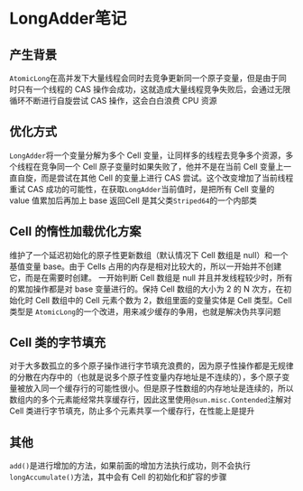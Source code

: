 # LongAdder笔记

## 产生背景

`AtomicLong`在高并发下大量线程会同时去竞争更新同一个原子变量，但是由于同时只有一个线程的 CAS 操作会成功，这就造成大量线程竞争失败后，会通过无限循环不断进行自旋尝试 CAS 操作，这会白白浪费 CPU 资源



## 优化方式

`LongAdder`将一个变量分解为多个 Cell 变量，让同样多的线程去竞争多个资源，多个线程在竞争同一个 Cell 原子变量时如果失败了，他并不是在当前 Cell 变量上一直自旋，而是尝试在其他 Cell 的变量上进行 CAS 尝试。这个改变增加了当前线程重试 CAS 成功的可能性，在获取`LongAdder`当前值时，是把所有 Cell 变量的 value 值累加后再加上 base 返回Cell 是其父类`Striped64`的一个内部类



## Cell 的惰性加载优化方案

维护了一个延迟初始化的原子性更新数组（默认情况下 Cell 数组是 null）和一个基值变量 base。由于 Cells 占用的内存是相对比较大的，所以一开始并不创建它，而是在需要时创建。
一开始判断 Cell 数组是 null 并且并发线程较少时，所有的累加操作都是对 base 变量进行的。保持 Cell 数组的大小为 2 的 N 次方，在初始化时 Cell 数组中的 Cell 元素个数为 2，数组里面的变量实体是 Cell 类型。Cell 类型是 `AtomicLong`的一个改进，用来减少缓存的争用，也就是解决伪共享问题



## Cell 类的字节填充

对于大多数孤立的多个原子操作进行字节填充浪费的，因为原子性操作都是无规律的分散在内存中的（也就是说多个原子性变量内存地址是不连续的），多个原子变量被放入同一个缓存行的可能性很小。但是原子性数组的内存地址是连续的，所以数组内的多个元素能经常共享缓存行，因此这里使用`@sun.misc.Contended`注解对 Cell 类进行字节填充，防止多个元素共享一个缓存行，在性能上是提升



## 其他

`add()`是进行增加的方法，如果前面的增加方法执行成功，则不会执行`longAccumulate()`方法，其中会有 Cell 的初始化和扩容的步骤